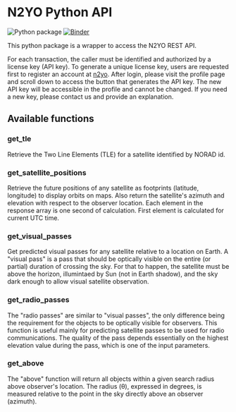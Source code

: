 # N2YO Python API

![Python package](https://github.com/facorazza/n2yo-api/workflows/Python%20package/badge.svg) [![Binder](https://mybinder.org/badge_logo.svg)](https://mybinder.org/v2/gh/facorazza/n2yo-api/HEAD?filepath=examples.ipynb)

This python package is a wrapper to access the N2YO REST API.

For each transaction, the caller must be identified and authorized by a license key (API key). To generate a unique license key, users are requested first to register an account at [n2yo](n2yo.com). After login, please visit the profile page and scroll down to access the button that generates the API key. The new API key will be accessible in the profile and cannot be changed. If you need a new key, please contact us and provide an explanation.

## Available functions

### get_tle
Retrieve the Two Line Elements (TLE) for a satellite identified by NORAD id.

### get_satellite_positions
Retrieve the future positions of any satellite as footprints (latitude, longitude) to display orbits on maps. Also return the satellite's azimuth and elevation with respect to the observer location. Each element in the response array is one second of calculation. First element is calculated for current UTC time.

### get_visual_passes
Get predicted visual passes for any satellite relative to a location on Earth. A "visual pass" is a pass that should be optically visible on the entire (or partial) duration of crossing the sky. For that to happen, the satellite must be above the horizon, illumintaed by Sun (not in Earth shadow), and the sky dark enough to allow visual satellite observation.

### get_radio_passes
The "radio passes" are similar to "visual passes", the only difference being the requirement for the objects to be optically visible for observers. This function is useful mainly for predicting satellite passes to be used for radio communications. The quality of the pass depends essentially on the highest elevation value during the pass, which is one of the input parameters.

### get_above
The "above" function will return all objects within a given search radius above observer's location. The radius (θ), expressed in degrees, is measured relative to the point in the sky directly above an observer (azimuth).
